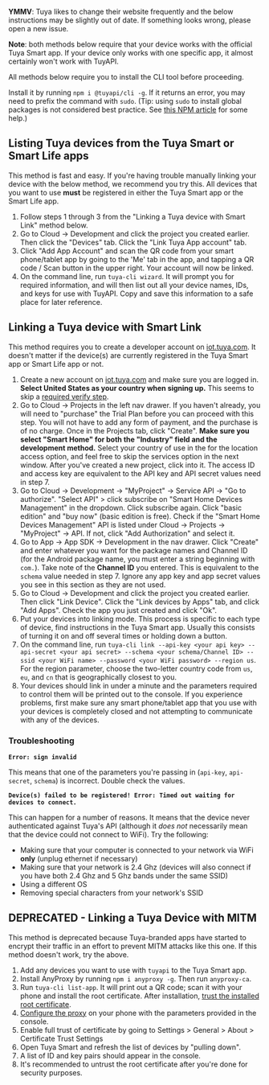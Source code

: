 **YMMV**: Tuya likes to change their website frequently and the below instructions may be slightly out of date. If something looks wrong, please open a new issue.

**Note**: both methods below require that your device works with the official Tuya Smart app. If your device only works with one specific app, it almost certainly won't work with TuyAPI.

All methods below require you to install the CLI tool before proceeding.

Install it by running `npm i @tuyapi/cli -g`. If it returns an error, you may need to prefix the command with `sudo`. (Tip: using `sudo` to install global packages is not considered best practice. See [this NPM article](https://docs.npmjs.com/getting-started/fixing-npm-permissions) for some help.)

## Listing Tuya devices from the **Tuya Smart** or **Smart Life** apps

This method is fast and easy. If you're having trouble manually linking your device with the below method, we recommend you try this. All devices that you want to use **must** be registered in either the Tuya Smart app or the Smart Life app.

1. Follow steps 1 through 3 from the "Linking a Tuya device with Smart Link" method below.
2. Go to Cloud -> Development and click the project you created earlier. Then click the "Devices" tab. Click the "Link Tuya App account" tab.
3. Click "Add App Account" and scan the QR code from your smart phone/tablet app by going to the 'Me' tab in the app, and tapping a QR code / Scan button in the upper right. Your account will now be linked.
4. On the command line, run `tuya-cli wizard`. It will prompt you for required information, and will then list out all your device names, IDs, and keys for use with TuyAPI. Copy and save this information to a safe place for later reference.

## Linking a Tuya device with Smart Link

This method requires you to create a developer account on [iot.tuya.com](https://iot.tuya.com). It doesn't matter if the device(s) are currently registered in the Tuya Smart app or Smart Life app or not.

1. Create a new account on [iot.tuya.com](https://iot.tuya.com) and make sure you are logged in. **Select United States as your country when signing up.** This seems to skip a [required verify step](https://github.com/codetheweb/tuyapi/issues/425).
2. Go to Cloud -> Projects in the left nav drawer. If you haven't already, you will need to "purchase" the Trial Plan before you can proceed with this step. You will not have to add any form of payment, and the purchase is of no charge. Once in the Projects tab, click "Create". **Make sure you select "Smart Home" for both the "Industry" field and  the development method.** Select your country of use in the for the location access option, and feel free to skip the services option in the next window. After you've created a new project, click into it. The access ID and access key are equivalent to the API key and API secret values need in step 7.
3. Go to Cloud -> Development -> "MyProject" -> Service API -> "Go to authorize". "Select API" > click subscribe on "Smart Home Devices Management" in the dropdown. Click subscribe again. Click "basic edition" and "buy now" (basic edition is free). Check if the "Smart Home Devices Management" API is listed under Cloud -> Projects -> "MyProject" -> API. If not, click "Add Authorization" and select it.
4. Go to App -> App SDK -> Development in the nav drawer. Click "Create" and enter whatever you want for the package names and Channel ID (for the Android package name, you must enter a string beginning with `com.`). Take note of the **Channel ID** you entered. This is equivalent to the `schema` value needed in step 7. Ignore any app key and app secret values you see in this section as they are not used.
5. Go to Cloud -> Development and click the project you created earlier. Then click "Link Device". Click the "Link devices by Apps" tab, and click "Add Apps". Check the app you just created and click "Ok".
6. Put your devices into linking mode.  This process is specific to each type of device, find instructions in the Tuya Smart app. Usually this consists of turning it on and off several times or holding down a button.
7. On the command line, run `tuya-cli link --api-key <your api key> --api-secret <your api secret> --schema <your schema/Channel ID> --ssid <your WiFi name> --password <your WiFi password> --region us`.  For the region parameter, choose the two-letter country code from `us`, `eu`, and `cn` that is geographically closest to you.
8. Your devices should link in under a minute and the parameters required to control them will be printed out to the console. If you experience problems, first make sure any smart phone/tablet app that you use with your devices is completely closed and not attempting to communicate with any of the devices.

### Troubleshooting

**`Error: sign invalid`**

This means that one of the parameters you're passing in (`api-key`, `api-secret`, `schema`) is incorrect. Double check the values.

**`Device(s) failed to be registered! Error: Timed out waiting for devices to connect.`**

This can happen for a number of reasons. It means that the device never authenticated against Tuya's API (although it *does not* necessarily mean that the device could not connect to WiFi). Try the following:
- Making sure that your computer is connected to your network via WiFi **only** (unplug ethernet if necessary)
- Making sure that your network is 2.4 Ghz (devices will also connect if you have both 2.4 Ghz and 5 Ghz bands under the same SSID)
- Using a different OS
- Removing special characters from your network's SSID

## **DEPRECATED** - Linking a Tuya Device with MITM

This method is deprecated because Tuya-branded apps have started to encrypt their traffic in an effort to prevent MITM attacks like this one.  If this method doesn't work, try the above.

1. Add any devices you want to use with `tuyapi` to the Tuya Smart app.
2. Install AnyProxy by running `npm i anyproxy -g`.  Then run `anyproxy-ca`.
3. Run `tuya-cli list-app`.  It will print out a QR code; scan it with your phone and install the root certificate.  After installation, [trust the installed root certificate](https://support.apple.com/en-nz/HT204477).
4. [Configure the proxy](http://www.iphonehacks.com/2017/02/how-to-configure-use-proxy-iphone-ipad.html) on your phone with the parameters provided in the console.
5. Enable full trust of certificate by going to Settings > General > About > Certificate Trust Settings
6. Open Tuya Smart and refresh the list of devices by "pulling down".
7. A list of ID and key pairs should appear in the console.
8. It's recommended to untrust the root certificate after you're done for security purposes.
